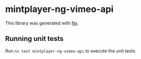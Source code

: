 # mintplayer-ng-vimeo-api

This library was generated with [Nx](https://nx.dev).

## Running unit tests

Run `nx test mintplayer-ng-vimeo-api` to execute the unit tests.
